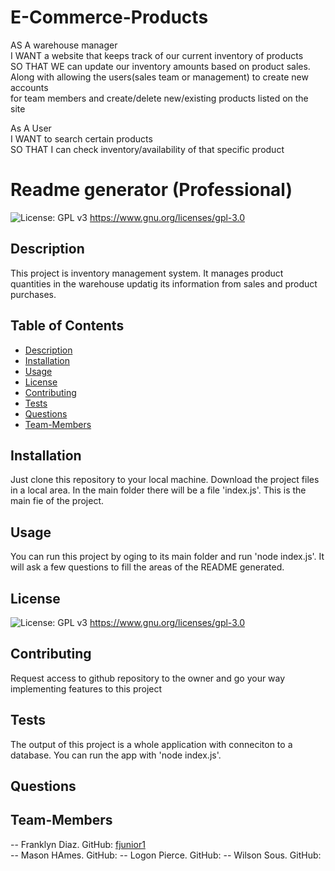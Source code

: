 # E-Commerce-Products

AS A warehouse manager  
I WANT a website that keeps track of our current inventory of products  
SO THAT WE can update our inventory amounts based on product sales.  
Along with allowing the users(sales team or management) to create new accounts  
for team members and create/delete new/existing products listed on the site  
  
As A User  
I WANT to search certain products  
SO THAT I can check inventory/availability of that specific product  
  
# Readme generator (Professional)
  
  ![License: GPL v3](https://img.shields.io/badge/License-GPLv3-blue.svg) https://www.gnu.org/licenses/gpl-3.0

  ## Description
  This project is inventory management system. It manages product quantities in the warehouse updatig its information from sales and product purchases.

  ## Table of Contents
  * [Description](#Description)
  * [Installation](#Installation)
  * [Usage](#Usage)
  * [License](#License)
  * [Contributing](#Contributing)
  * [Tests](#Tests)
  * [Questions](#Questions)
  * [Team-Members](#Team-Members)

  ## Installation
  Just clone this repository to your local machine. Download the project files in a local area. In the main folder there will be a file 'index.js'. This is the main fie of the project.

  ## Usage
  You can run this project by oging to its main folder and run 'node index.js'. It will ask a few questions to fill the areas of the README generated.

  ## License
  ![License: GPL v3](https://img.shields.io/badge/License-GPLv3-blue.svg) https://www.gnu.org/licenses/gpl-3.0

  ## Contributing
  Request access to github repository to the owner and go your way implementing features to this project

  ## Tests
  The output of this project is a whole application with conneciton to a database. You can run the app with 'node index.js'.

  ## Questions
  
  ## Team-Members 
  -- Franklyn Diaz. GitHub: [fjunior1](https://github.com/fjunior1)  
  -- Mason HAmes. GitHub: [](https://github.com/)
  -- Logon Pierce. GitHub: [](https://github.com/)
  -- Wilson Sous. GitHub: [](https://github.com/)
